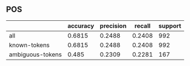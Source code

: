 
## POS

|                  | accuracy | precision | recall | support |
|------------------|----------|-----------|--------|---------|
| all              | 0.6815   | 0.2488    | 0.2408 | 992     |
| known-tokens     | 0.6815   | 0.2488    | 0.2408 | 992     |
| ambiguous-tokens | 0.485    | 0.2309    | 0.2281 | 167     |

